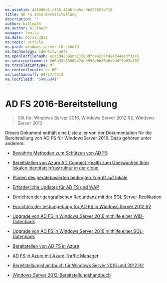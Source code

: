 ```yaml
---
ms.assetid: d31006b1-c468-4196-be5a-9b293622e710
title: AD FS 2016-Bereitstellung
description: ''
author: billmath
ms.author: billmath
manager: femila
ms.date: 05/31/2017
ms.topic: article
ms.prod: windows-server-threshold
ms.technology: identity-adfs
ms.openlocfilehash: eca5d42b96ba2180bdf0a42c6f494344ee3ff1e5
ms.sourcegitcommit: 0d0b32c8986ba7db9536e0b8648d4ddf9b03e452
ms.translationtype: MT
ms.contentlocale: de-DE
ms.lasthandoff: 04/17/2019
ms.locfileid: "59866841"
---
```

# <a name="ad-fs-2016-deployment"></a>AD FS 2016-Bereitstellung

>Gilt für: Windows Server 2016, Windows Server 2012 R2, Windows Server 2012

Dieses Dokument enthält eine Liste aller von der Dokumentation für die Bereitstellung von AD FS für WindowsServer 2016. Dazu gehören unter anderem:
  
* [Bewährte Methoden zum Schützen von AD FS](deployment/Best-Practices-Securing-AD-FS.md)

* [Bereitstellen von Azure AD Connect Health zum Überwachen Ihrer lokalen Identitätsinfrastruktur in der cloud](https://azure.microsoft.com/documentation/articles/active-directory-aadconnect-health)

* [Planen des gerätebasierten bedingten Zugriff auf lokale](deployment/Plan-Device-based-Conditional-Access-on-Premises.md)

* [Erforderliche Updates für AD FS und WAP](deployment/updates-for-active-directory-federation-services-ad-fs.md)

* [Einrichten der geografischen Redundanz mit der SQL Server-Replikation](deployment/Set-up-Geographic-Redundancy-with-SQL-Server-Replication.md)

* [Einrichten der testumgebung für AD FS in Windows Server 2012 R2](deployment/Set-up-the-lab-environment-for-AD-FS-in-Windows-Server-2012-R2.md)
  

* [Upgrade von AD FS in Windows Server 2016 mithilfe einer WID-Datenbank](deployment/Upgrading-to-AD-FS-in-Windows-Server-2016.md)  

* [Upgrade von AD FS in Windows Server 2016 mithilfe einer SQL-Datenbank](deployment/Upgrading-to-AD-FS-in-Windows-Server-2016-SQL.md)  

* [Bereitstellen von AD FS in Azure](deployment/how-to-connect-fed-azure-adfs.md)

* [AD FS in Azure mit Azure Traffic Manager](deployment/active-directory-adfs-in-azure-with-azure-traffic-manager.md)  

* [Bereitstellungshandbuch für Windows Server 2016 und 2012 R2](deployment/Windows-Server-2012-R2-AD-FS-Deployment-Guide.md)

* [Windows Server 2012-Bereitstellungshandbuch](deployment/Windows-Server-2012-AD-FS-Deployment-Guide.md)






